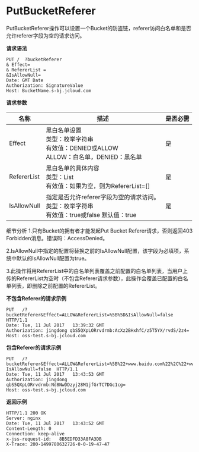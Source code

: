# PutBucketReferer

PutBucketReferer操作可以设置一个Bucket的防盗链，referer访问白名单和是否允许referer字段为空的请求访问。

**请求语法**

```
PUT /  ?bucketReferer
& Effect=
& RefererList =
&IsAllowNull=
Date: GMT Date
Authorization: SignatureValue
Host: BucketName.s-bj.jcloud.com
```
**请求参数**

|名称|描述|是否必需|
|-|-|-|
|Effect|黑白名单设置<br>类型：枚举字符串<br>有效值：DENIED或ALLOW<br>ALLOW：白名单，DENIED：黑名单|是|
|RefererList|黑白名单的具体内容<br>类型：List<String><br>有效值：如果为空，则为RefererList=[]|是|
|IsAllowNull|指定是否允许referer字段为空的请求访问。<br>类型：枚举字符串<br>有效值：true或false 默认值：true|是|

细节分析
1.只有Bucket的拥有者才能发起Put Bucket Referer请求，否则返回403 Forbidden消息。错误码：AccessDenied。

2.IsAllowNull中指定的配置将替换之前的IsAllowNull配置，该字段为必填项，系统中默认的IsAllowNull配置为true。

3.此操作将用RefererList中的白名单列表覆盖之前配置的白名单列表，当用户上传的RefererList为空时（不包含Referer请求参数），此操作会覆盖已配置的白名单列表，即删除之前配置的RefererList。

**不包含Referer的请求示例**
```
PUT   /?bucketReferer&Effect=ALLOW&RefererList=%5B%5D&IsAllowNull=false   HTTP/1.1
Date: Tue, 11 Jul 2017   13:39:32 GMT
Authorization: jingdong qbS5QXpLORrvdrmb:AcXz2BHxhfC/z5T5YX/rvdS/2z4=
Host: oss-test.s-bj.jcloud.com
```
**包含Referer的请求示例**
```
PUT   /?bucketReferer&Effect=ALLOW&RefererList=%5B%22+www.baidu.com%22%2C%22+www.google.com%22%5D& 
IsAllowNull=false  HTTP/1.1
Date: Tue, 11 Jul 2017   13:43:53 GMT
Authorization: jingdong   qbS5QXpLORrvdrmb:Nd8NwDDzyj28M1jfGrTC7DGc1cg=
Host: oss-test.s-bj.jcloud.com
```

**返回示例** 
```
HTTP/1.1 200 OK
Server: nginx
Date: Tue, 11 Jul 2017   13:43:52 GMT
Content-Length: 0
Connection: keep-alive
x-jss-request-id:   8B5EDFD33A8FA3DB
X-Trace: 200-1499780632726-0-0-19-47-47
```
